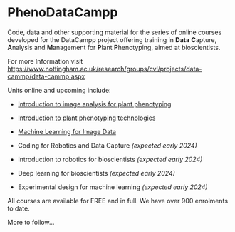 # PhenoDataCampp

Code, data and other supporting material for the series of online courses developed for the DataCampp project offering training in **Data** **C**apture, **A**nalysis and **M**anagement for **P**lant **P**henotyping, aimed at bioscientists.

For more Information visit <https://www.nottingham.ac.uk/research/groups/cvl/projects/data-cammp/data-cammp.aspx>

Units online and upcoming include:

* [Introduction to image analysis for plant phenotyping](https://www.futurelearn.com/courses/introduction-to-image-analysis-for-plant-phenotyping/1)

* [Introduction to plant phenotyping technologies](https://www.futurelearn.com/courses/plant-phenotyping-technologies/1)

* [Machine Learning for Image Data](https://www.futurelearn.com/courses/machine-learning-for-image-data/1)

* Coding for Robotics and Data Capture *(expected early 2024)*

* Introduction to robotics for bioscientists *(expected early 2024)*

* Deep learning for bioscientists *(expected early 2024)*

* Experimental design for machine learning *(expected early 2024)*


All courses are available for FREE and in full. We have over 900 enrolments to date.

More to follow...
